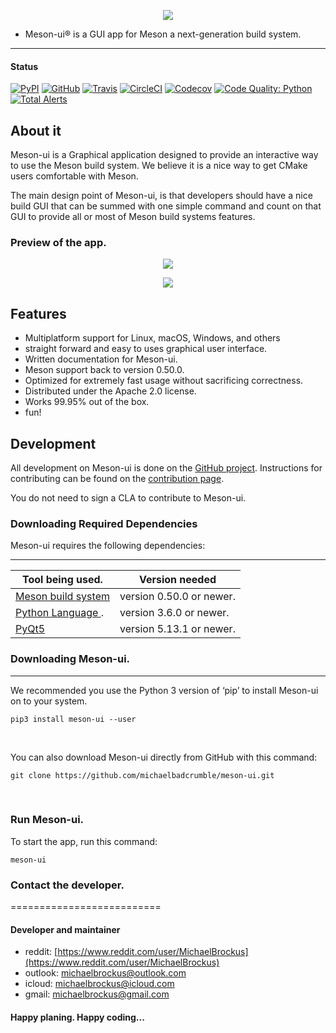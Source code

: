 <p align="center">
<img src="graphics/meson-ui.png">
</p>

* Meson-ui® is a GUI app for Meson a next-generation build system.
----------------------------------------

#### Status

[![PyPI](https://img.shields.io/pypi/v/meson-ui.svg)](https://pypi.python.org/pypi/meson-ui)
[![GitHub](https://img.shields.io/github/license/michaelbadcrumble/meson-ui.svg?color=blue)](https://github.com/michaelbadcrumble/meson-ui)
[![Travis](https://travis-ci.org/michaelbadcrumble/meson-ui.svg?branch=master)](https://travis-ci.org/michaelbadcrumble/meson-ui)
[![CircleCI](https://circleci.com/gh/michaelbadcrumble/meson-ui.svg?style=shield)](https://circleci.com/gh/michaelbadcrumble/meson-ui)
[![Codecov](https://codecov.io/gh/michaelbadcrumble/meson-ui/coverage.svg?branch=master)](https://codecov.io/gh/michaelbadcrumble/meson-ui/branch/master)
[![Code Quality: Python](https://img.shields.io/lgtm/grade/python/g/michaelbadcrumble/meson-ui.svg?logo=lgtm&logoWidth=18)](https://lgtm.com/projects/g/michaelbadcrumble/meson-ui/context:python)
[![Total Alerts](https://img.shields.io/lgtm/alerts/g/michaelbadcrumble/meson-ui.svg?logo=lgtm&logoWidth=18)](https://lgtm.com/projects/g/michaelbadcrumble/meson-ui/alerts)

## About it

Meson-ui is a Graphical application designed to provide an interactive
way to use the Meson build system. We believe it is a nice way to get
CMake users comfortable with Meson.

The main design point of Meson-ui, is that developers should have a nice
build GUI that can be summed with one simple command and count on that
GUI to provide all or most of Meson build systems features.


### Preview of the app.
<p align="center">
<img src="app/src/res/extra/preview-1.png">
</p>

<p align="center">
<img src="app/src/res/extra/preview-2.png">
</p>

## Features

*   Multiplatform support for Linux, macOS, Windows, and others
*   straight forward and easy to uses graphical user interface.
*   Written documentation for Meson-ui.
*   Meson support back to version 0.50.0.
*   Optimized for extremely fast usage without sacrificing correctness.
*   Distributed under the Apache 2.0 license.
*   Works 99.95% out of the box.
*   fun!


## Development

All development on Meson-ui is done on the [GitHub project](https://github.com/michaelbadcrumble/meson-ui). 
Instructions for contributing can be found on the [contribution page](Contributing.md).

You do not need to sign a CLA to contribute to Meson-ui.


### Downloading Required Dependencies

Meson-ui requires the following dependencies:

-----------------------------------------------------------------------------------
| Tool being used.                                     |  Version needed          |
|------------------------------------------------------|--------------------------|
| [Meson build system](https://mesonbuild.com)         | version 0.50.0 or newer. |
| [Python Language   ](https://python.org).            | version 3.6.0 or newer.  |
| [PyQt5             ](https://pypi.org/project/PyQt5/)| version 5.13.1 or newer. |


### Downloading Meson-ui.
--------

We recommended you use the Python 3 version of ‘pip’ to
install Meson-ui on to your system.

```console
pip3 install meson-ui --user
```
<br>

You can also download Meson-ui directly from GitHub with this command:

```console
git clone https://github.com/michaelbadcrumble/meson-ui.git
```
<br>

### Run Meson-ui.

To start the app, run this command:

```console
meson-ui
```

### Contact the developer.
==========================

#### Developer and maintainer

* reddit: [https://www.reddit.com/user/MichaelBrockus](https://www.reddit.com/user/MichaelBrockus)
* outlook: [michaelbrockus@outlook.com](mailto:michaelbrockus@outlook.com)
* icloud: [michaelbrockus@icloud.com](mailto:michaelbrockus@icloud.com)
* gmail: [michaelbrockus@gmail.com](mailto:michaelbrockus@gmail.com)

#### Happy planing.  Happy coding...
